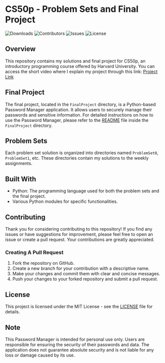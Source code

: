 # CS50p - Problem Sets and Final Project

![Downloads](https://img.shields.io/github/downloads/malii0/cs50p/total) ![Contributors](https://img.shields.io/github/contributors/malii0/cs50p?color=dark-green) ![Issues](https://img.shields.io/github/issues/malii0/cs50p) ![License](https://img.shields.io/github/license/malii0/cs50p) 

## Overview

This repository contains my solutions and final project for CS50p, an introductory programming course offered by Harvard University. You can access the short video where I explain my project through this link: [Project Link](https://youtu.be/gFjPwhb2cC4)

## Final Project

The final project, located in the `FinalProject` directory, is a Python-based Password Manager application. It allows users to securely manage their passwords and sensitive information. For detailed instructions on how to use the Password Manager, please refer to the [README](FinalProject/README.md) file inside the `FinalProject` directory.

## Problem Sets

Each problem set solution is organized into directories named `ProblemSet0`, `ProblemSet1`, etc. These directories contain my solutions to the weekly assignments.

## Built With

- Python: The programming language used for both the problem sets and the final project.
- Various Python modules for specific functionalities.

## Contributing

Thank you for considering contributing to this repository! If you find any issues or have suggestions for improvement, please feel free to open an issue or create a pull request. Your contributions are greatly appreciated.

### Creating A Pull Request

1. Fork the repository on GitHub.
2. Create a new branch for your contribution with a descriptive name.
3. Make your changes and commit them with clear and concise messages.
4. Push your changes to your forked repository and submit a pull request.

## License

This project is licensed under the MIT License - see the [LICENSE](LICENSE) file for details.

## Note

This Password Manager is intended for personal use only. Users are responsible for ensuring the security of their passwords and data. The application does not guarantee absolute security and is not liable for any loss or damage caused by its use.
